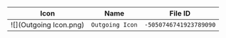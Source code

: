 | Icon | Name | File ID |
| ---  | ---  | ---     |
| ![](Outgoing Icon.png) | `Outgoing Icon` | `-5050746741923789090` |
